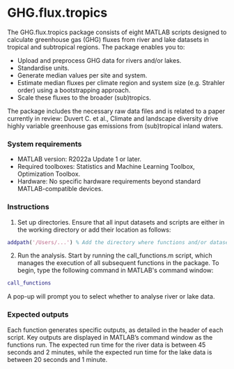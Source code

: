 # GHG.flux.tropics

The GHG.flux.tropics package consists of eight MATLAB scripts designed to calculate greenhouse gas (GHG) fluxes from river and lake datasets in tropical and subtropical regions. The package enables you to:
- Upload and preprocess GHG data for rivers and/or lakes.
- Standardise units.
- Generate median values per site and system.
- Estimate median fluxes per climate region and system size (e.g. Strahler order) using a bootstrapping approach.
- Scale these fluxes to the broader (sub)tropics.

The package includes the necessary raw data files and is related to a paper currently in review: Duvert C. et al., Climate and landscape diversity drive highly variable greenhouse gas emissions from (sub)tropical inland waters.

### System requirements
- MATLAB version: R2022a Update 1 or later.
- Required toolboxes: Statistics and Machine Learning Toolbox, Optimization Toolbox.
- Hardware: No specific hardware requirements beyond standard MATLAB-compatible devices.

### Instructions
1. Set up directories. Ensure that all input datasets and scripts are either in the working directory or add their location as follows:
```MATLAB
addpath('/Users/...') % Add the directory where functions and/or datasets are stored
```
2. Run the analysis. Start by running the call_functions.m script, which manages the execution of all subsequent functions in the package. To begin, type the following command in MATLAB's command window:
```MATLAB
call_functions
```
A pop-up will prompt you to select whether to analyse river or lake data.

### Expected outputs
Each function generates specific outputs, as detailed in the header of each script. Key outputs are displayed in MATLAB’s command window as the functions run.
The expected run time for the river data is between 45 seconds and 2 minutes, while the expected run time for the lake data is between 20 seconds and 1 minute.
